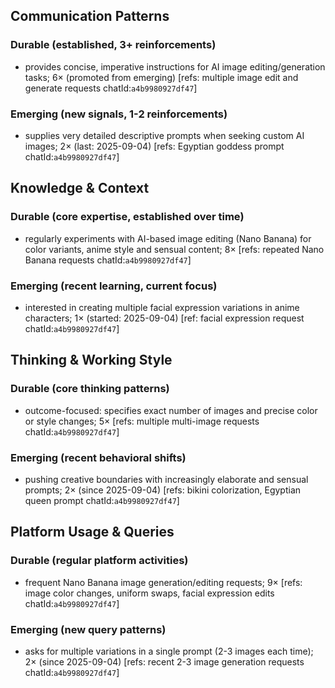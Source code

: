 ## Communication Patterns
### Durable (established, 3+ reinforcements)
- provides concise, imperative instructions for AI image editing/generation tasks; 6× (promoted from emerging) [refs: multiple image edit and generate requests chatId:`a4b9980927df47`]

### Emerging (new signals, 1-2 reinforcements)
- supplies very detailed descriptive prompts when seeking custom AI images; 2× (last: 2025-09-04) [refs: Egyptian goddess prompt chatId:`a4b9980927df47`]

## Knowledge & Context
### Durable (core expertise, established over time)
- regularly experiments with AI-based image editing (Nano Banana) for color variants, anime style and sensual content; 8× [refs: repeated Nano Banana requests chatId:`a4b9980927df47`]

### Emerging (recent learning, current focus)
- interested in creating multiple facial expression variations in anime characters; 1× (started: 2025-09-04) [ref: facial expression request chatId:`a4b9980927df47`]

## Thinking & Working Style
### Durable (core thinking patterns)
- outcome-focused: specifies exact number of images and precise color or style changes; 5× [refs: multiple multi-image requests chatId:`a4b9980927df47`]

### Emerging (recent behavioral shifts)
- pushing creative boundaries with increasingly elaborate and sensual prompts; 2× (since 2025-09-04) [refs: bikini colorization, Egyptian queen prompt chatId:`a4b9980927df47`]

## Platform Usage & Queries
### Durable (regular platform activities)
- frequent Nano Banana image generation/editing requests; 9× [refs: image color changes, uniform swaps, facial expression edits chatId:`a4b9980927df47`]

### Emerging (new query patterns)
- asks for multiple variations in a single prompt (2-3 images each time); 2× (since 2025-09-04) [refs: recent 2-3 image generation requests chatId:`a4b9980927df47`]